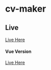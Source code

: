 # cv-maker
## Live
[Live Here](https://cv-builder-blue.vercel.app/)

#### Vue Version
[Live Here](https://vibovenkat123.github.io/cv-app-maker/)